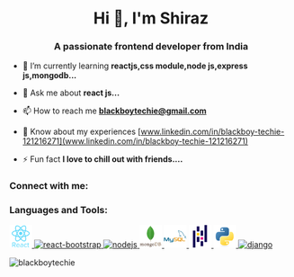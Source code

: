 <h1 align="center">Hi 👋, I'm Shiraz</h1>
<h3 align="center">A passionate frontend developer from India</h3>

- 🌱 I’m currently learning **reactjs,css module,node js,express js,mongodb...**

- 💬 Ask me about **react js...**

- 📫 How to reach me **blackboytechie@gmail.com**

- 📄 Know about my experiences [www.linkedin.com/in/blackboy-techie-121216271](www.linkedin.com/in/blackboy-techie-121216271)

- ⚡ Fun fact **I love to chill out with friends....**

<h3 align="left">Connect with me:</h3>
<p align="left">
</p>

<h3 align="left">Languages and Tools:</h3>
<p align="left"><a href="https://reactjs.org/" target="_blank" rel="noreferrer"> <img src="https://raw.githubusercontent.com/devicons/devicon/master/icons/react/react-original-wordmark.svg" alt="reactjs" width="40" height="40"/> </a><a href="https://react-bootstrap.netlify.app/" target="_blank" rel="noreferrer"> <img src="https://encrypted-tbn0.gstatic.com/images?q=tbn:ANd9GcQXx0VNg594g4xa5O6dXkXm9NLesXlGl-oSqDrOrNWFUQ&s" alt="react-bootstrap" width="40" height="40"/> </a> <a href="https://nodejs.org/en" target="_blank" rel="noreferrer"> <img src="https://encrypted-tbn0.gstatic.com/images?q=tbn:ANd9GcTsg42QsKGeegWHT01o2L7oLpk5D29x8w2yL_K7EYjGAA&s" alt="nodejs" width="40" height="40"/> </a> <a href="https://www.mongodb.com/" target="_blank" rel="noreferrer"> <img src="https://raw.githubusercontent.com/devicons/devicon/master/icons/mongodb/mongodb-original-wordmark.svg" alt="mongodb" width="40" height="40"/> </a> <a href="https://www.mysql.com/" target="_blank" rel="noreferrer"> <img src="https://raw.githubusercontent.com/devicons/devicon/master/icons/mysql/mysql-original-wordmark.svg" alt="mysql" width="40" height="40"/> </a> <a href="https://pandas.pydata.org/" target="_blank" rel="noreferrer"> <img src="https://raw.githubusercontent.com/devicons/devicon/2ae2a900d2f041da66e950e4d48052658d850630/icons/pandas/pandas-original.svg" alt="pandas" width="40" height="40"/> </a> <a href="https://www.python.org" target="_blank" rel="noreferrer"> <img src="https://raw.githubusercontent.com/devicons/devicon/master/icons/python/python-original.svg" alt="python" width="40" height="40"/> </a><a href="https://www.djangoproject.com/" target="_blank" rel="noreferrer"> <img src="https://cdn.worldvectorlogo.com/logos/django.svg" alt="django" width="40" height="40"/> </a> </p>

<p><img align="center" src="https://github-readme-stats.vercel.app/api/top-langs?username=blackboytechie&show_icons=true&locale=en&layout=compact" alt="blackboytechie" /></p>
